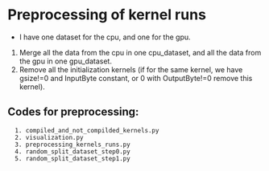 # Preprocessing of kernel runs #

* I have one dataset for the cpu, and one for the gpu.

1. Merge all the data from the cpu in one cpu_dataset, and all the data from the gpu in one gpu_dataset.
2. Remove all the initialization kernels (if for the same kernel, we have gsize!=0 and InputByte constant, or 0 with OutputByte!=0 remove this kernel). 


## Codes for preprocessing:
      1. compiled_and_not_compilded_kernels.py
      2. visualization.py
      3. preprocessing_kernels_runs.py
      4. random_split_dataset_step0.py
      5. random_split_dataset_step1.py
